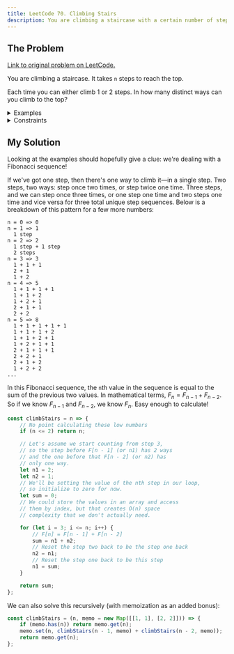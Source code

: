 ```yaml
---
title: LeetCode 70. Climbing Stairs
description: You are climbing a staircase with a certain number of steps. With each step, you can either climb 1 or 2 steps. In how many distinct ways can you climb to the top?
---
```


## The Problem

[Link to original problem on LeetCode.](https://leetcode.com/problems/climbing-stairs/)

You are climbing a staircase. It takes `n` steps to reach the top.

Each time you can either climb 1 or 2 steps. In how many distinct ways can you climb to the top?

<details>
<summary>Examples</summary>

Example 1:

```
Input: n = 2
Output: 2
Explanation: There are two ways to climb to the top.
1. 1 step + 1 step
2. 2 steps
```

Example 2:

```
Input: n = 3
Output: 3
Explanation: There are three ways to climb to the top.
1. 1 step + 1 step + 1 step
2. 1 step + 2 steps
3. 2 steps + 1 step
```
</details>

<details>
<summary>Constraints</summary>

1 ≤ `n` ≤ 45
</details>

## My Solution

Looking at the examples should hopefully give a clue: we're dealing with a Fibonacci sequence!

If we've got one step, then there's one way to climb it—in a single step. Two steps, two ways: step once two times, or step twice one time. Three steps, and we can step once three times, or one step one time and two steps one time and vice versa for three total unique step sequences. Below is a breakdown of this pattern for a few more numbers:

```
n = 0 => 0
n = 1 => 1
  1 step
n = 2 => 2
  1 step + 1 step
  2 steps
n = 3 => 3
  1 + 1 + 1
  2 + 1
  1 + 2
n = 4 => 5
  1 + 1 + 1 + 1
  1 + 1 + 2
  1 + 2 + 1
  2 + 1 + 1
  2 + 2
n = 5 => 8
  1 + 1 + 1 + 1 + 1
  1 + 1 + 1 + 2
  1 + 1 + 2 + 1
  1 + 2 + 1 + 1
  2 + 1 + 1 + 1
  2 + 2 + 1
  2 + 1 + 2
  1 + 2 + 2
...
```

In this Fibonacci sequence, the `n`th value in the sequence is equal to the sum of the previous two values. In mathematical terms, $F_{n} = F_{n - 1} + F_{n - 2}$. So if we know $F_{n - 1}$ and $F_{n - 2}$, we know $F_{n}$. Easy enough to calculate!

```javascript
const climbStairs = n => {
	// No point calculating these low numbers
	if (n <= 2) return n;

	// Let's assume we start counting from step 3,
	// so the step before F[n - 1] (or n1) has 2 ways
	// and the one before that F[n - 2] (or n2) has
	// only one way.
	let n1 = 2;
	let n2 = 1;
	// We'll be setting the value of the nth step in our loop,
	// so initialize to zero for now.
	let sum = 0;
	// We could store the values in an array and access
	// them by index, but that creates O(n) space
	// complexity that we don't actually need.

	for (let i = 3; i <= n; i++) {
		// F[n] = F[n - 1] + F[n - 2]
		sum = n1 + n2;
		// Reset the step two back to be the step one back
		n2 = n1;
		// Reset the step one back to be this step
		n1 = sum;
	}

	return sum;
};
```

We can also solve this recursively (with memoization as an added bonus):

```javascript
const climbStairs = (n, memo = new Map([[1, 1], [2, 2]])) => {
	if (memo.has(n)) return memo.get(n);
	memo.set(n, climbStairs(n - 1, memo) + climbStairs(n - 2, memo));
	return memo.get(n);
};
```
